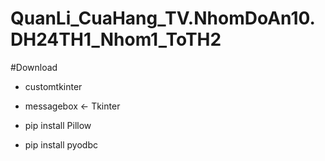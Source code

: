 # QuanLi_CuaHang_TV.NhomDoAn10.DH24TH1_Nhom1_ToTH2




#Download

- customtkinter

- messagebox <- Tkinter

- pip install Pillow

- pip install pyodbc
